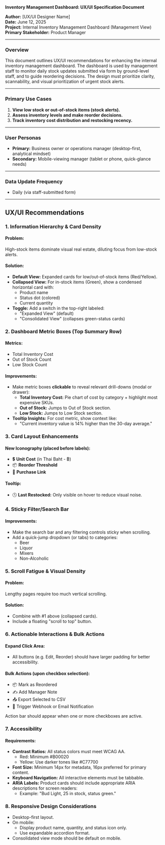 
**Inventory Management Dashboard: UX/UI Specification Document**

**Author:** [UX/UI Designer Name]  
**Date:** June 12, 2025  
**Project:** Internal Inventory Management Dashboard (Management View)  
**Primary Stakeholder:** Product Manager  

---

### Overview
This document outlines UX/UI recommendations for enhancing the internal inventory management dashboard. The dashboard is used by management staff to monitor daily stock updates submitted via form by ground-level staff, and to guide reordering decisions. The design must prioritize clarity, scannability, and visual prioritization of urgent stock alerts.

---

### Primary Use Cases
1. **View low stock or out-of-stock items (stock alerts).**
2. **Assess inventory levels and make reorder decisions.**
3. **Track inventory cost distribution and restocking recency.**

---

### User Personas
- **Primary:** Business owner or operations manager (desktop-first, analytical mindset)
- **Secondary:** Mobile-viewing manager (tablet or phone, quick-glance needs)

---

### Data Update Frequency
- Daily (via staff-submitted form)

---

## UX/UI Recommendations

### 1. Information Hierarchy & Card Density
#### Problem:
High-stock items dominate visual real estate, diluting focus from low-stock alerts.

#### Solution:
- **Default View:** Expanded cards for low/out-of-stock items (Red/Yellow).
- **Collapsed View:** For in-stock items (Green), show a condensed horizontal card with:
  - Product name
  - Status dot (colored)
  - Current quantity
- **Toggle:** Add a switch in the top-right labeled:
  - "Expanded View" (default)
  - "Consolidated View" (collapses green-status cards)

### 2. Dashboard Metric Boxes (Top Summary Row)
#### Metrics:
- Total Inventory Cost
- Out of Stock Count
- Low Stock Count

#### Improvements:
- Make metric boxes **clickable** to reveal relevant drill-downs (modal or drawer):
  - **Total Inventory Cost:** Pie chart of cost by category + highlight most expensive SKUs.
  - **Out of Stock:** Jumps to Out of Stock section.
  - **Low Stock:** Jumps to Low Stock section.
- **Tooltip Insights:** For cost metric, show context like:
  - "Current inventory value is 14% higher than the 30-day average."

### 3. Card Layout Enhancements
#### New Iconography (placed before labels):
- 💲 **Unit Cost** (in Thai Baht - ฿)
- 📦 **Reorder Threshold**
- 🔗 **Purchase Link**

#### Tooltip:
- 🕓 **Last Restocked:** Only visible on hover to reduce visual noise.

### 4. Sticky Filter/Search Bar
#### Improvements:
- Make the search bar and any filtering controls sticky when scrolling.
- Add a quick-jump dropdown (or tabs) to categories:
  - Beer
  - Liquor
  - Mixers
  - Non-Alcoholic

### 5. Scroll Fatigue & Visual Density
#### Problem:
Lengthy pages require too much vertical scrolling.

#### Solution:
- Combine with #1 above (collapsed cards).
- Include a floating "scroll to top" button.

### 6. Actionable Interactions & Bulk Actions
#### Expand Click Area:
- All buttons (e.g. Edit, Reorder) should have larger padding for better accessibility.

#### Bulk Actions (upon checkbox selection):
- 📦 Mark as Reordered
- ✍️ Add Manager Note
- 📤 Export Selected to CSV
- 🔗 Trigger Webhook or Email Notification

Action bar should appear when one or more checkboxes are active.

### 7. Accessibility
#### Requirements:
- **Contrast Ratios:** All status colors must meet WCAG AA.
  - Red: Minimum #B00020
  - Yellow: Use darker tones like #C77700
- **Font Size:** Minimum 14px for metadata, 16px preferred for primary content.
- **Keyboard Navigation:** All interactive elements must be tabbable.
- **ARIA Labels:** Product cards should include appropriate ARIA descriptions for screen readers:
  - Example: "Bud Light, 25 in stock, status green."

### 8. Responsive Design Considerations
- Desktop-first layout.
- On mobile:
  - Display product name, quantity, and status icon only.
  - Use expandable accordion format.
- Consolidated view mode should be default on mobile.
